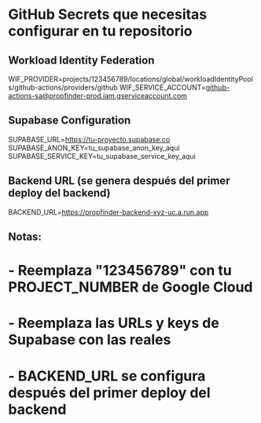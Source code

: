 # GitHub Secrets que necesitas configurar en tu repositorio

## Workload Identity Federation

WIF_PROVIDER=projects/123456789/locations/global/workloadIdentityPools/github-actions/providers/github
WIF_SERVICE_ACCOUNT=github-actions-sa@propfinder-prod.iam.gserviceaccount.com

## Supabase Configuration

SUPABASE_URL=https://tu-proyecto.supabase.co
SUPABASE_ANON_KEY=tu_supabase_anon_key_aqui
SUPABASE_SERVICE_KEY=tu_supabase_service_key_aqui

## Backend URL (se genera después del primer deploy del backend)

BACKEND_URL=https://propfinder-backend-xyz-uc.a.run.app

## Notas:

# - Reemplaza "123456789" con tu PROJECT_NUMBER de Google Cloud

# - Reemplaza las URLs y keys de Supabase con las reales

# - BACKEND_URL se configura después del primer deploy del backend
